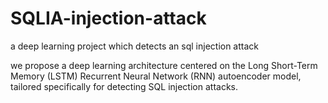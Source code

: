 # SQLIA-injection-attack
a deep learning project which detects an sql injection attack

we propose a deep
learning architecture centered on the Long Short-Term
Memory (LSTM) Recurrent Neural Network (RNN)
autoencoder model, tailored specifically for detecting SQL
injection attacks. 
